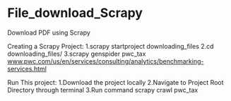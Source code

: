 # File_download_Scrapy
Download PDF using Scrapy


Creating a Scrapy Project:
1.scrapy startproject downloading_files
2.cd downloading_files/
3.scrapy genspider pwc_tax www.pwc.com/us/en/services/consulting/analytics/benchmarking-services.html



Run This project:
1.Download the project locally
2.Navigate to Project Root Directory through terminal
3.Run command scrapy crawl pwc_tax
